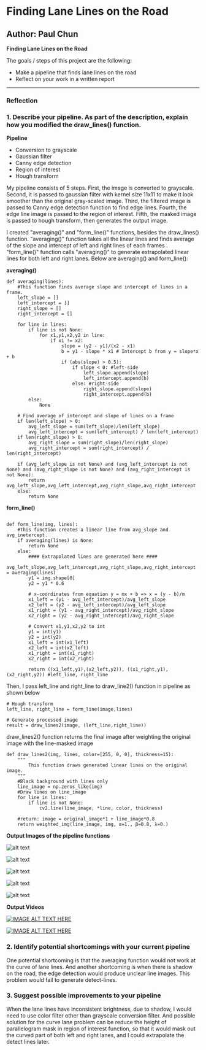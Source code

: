 # **Finding Lane Lines on the Road**
**Author: Paul Chun**
---

**Finding Lane Lines on the Road**

The goals / steps of this project are the following:
* Make a pipeline that finds lane lines on the road
* Reflect on your work in a written report


[//]: # (Image References)

[image1]: ./test_images_output/gray.jpg "Grayscale"
[image2]: ./test_images_output/gaussian_blur.jpg "Grayscale"
[image3]: ./test_images_output/canny_edge.jpg "Grayscale"
[image4]: ./test_images_output/roi.jpg "Grayscale"
[image5]: ./test_images_output/output.jpg "Grayscale"



---

### Reflection

### 1. Describe your pipeline. As part of the description, explain how you modified the draw_lines() function.

**Pipeline**
* Conversion to grayscale
* Gaussian filter
* Canny edge detection
* Region of interest
* Hough transform

My pipeline consists of 5 steps. First, the image is converted to grayscale. Second, it is passed to gaussian filter with kernel size 11x11 to make it look smoother than the original gray-scaled image. Third, the filtered image is passed to Canny edge detection function to find edge lines. Fourth, the edge line image is passed to the region of interest. Fifth, the masked image is passed to hough transform, then generates the output image.

I created "averaging()" and "form_line()" functions, besides the draw_lines() function. "averaging()" function takes all the linear lines and finds average of the slope and intercept of left and right lines of each frames . "form_line()" function calls "averaging()" to generate extrapolated linear lines for both left and right lanes.
Below are averaging() and form_line():

**averaging()**
~~~~
def averaging(lines):
    #This function finds average slope and intercept of lines in a frame.
    left_slope = []
    left_intercept = []
    right_slope = []
    right_intercept = []

    for line in lines:
        if line is not None:
            for x1,y1,x2,y2 in line:
                if x1 != x2:
                    slope = (y2 - y1)/(x2 - x1)
                    b = y1 - slope * x1 # Intercept b from y = slope*x + b
                    if (abs(slope) > 0.5):
                        if slope < 0: #left-side
                            left_slope.append(slope)
                            left_intercept.append(b)
                        else: #right-side
                            right_slope.append(slope)
                            right_intercept.append(b)
        else:
            None

    # Find average of intercept and slope of lines on a frame
    if len(left_slope) > 0:
        avg_left_slope = sum(left_slope)/len(left_slope)
        avg_left_intercept = sum(left_intercept) / len(left_intercept)
    if len(right_slope) > 0:
        avg_right_slope = sum(right_slope)/len(right_slope)
        avg_right_intercept = sum(right_intercept) / len(right_intercept)

    if (avg_left_slope is not None) and (avg_left_intercept is not None) and (avg_right_slope is not None) and (avg_right_intercept is not None):
        return avg_left_slope,avg_left_intercept,avg_right_slope,avg_right_intercept
    else:
        return None
~~~~

**form_line()**

~~~~

def form_line(img, lines):
    #This function creates a linear line from avg_slope and avg_inetercept.
    if averaging(lines) is None:
        return None
    else:
        #### Extrapolated lines are generated here ####
        avg_left_slope,avg_left_intercept,avg_right_slope,avg_right_intercept = averaging(lines)
        y1 = img.shape[0]
        y2 = y1 * 0.6

        # x-coordinates from equation y = mx + b => x = (y - b)/m
        x1_left = (y1 - avg_left_intercept)/avg_left_slope
        x2_left = (y2 - avg_left_intercept)/avg_left_slope
        x1_right = (y1 - avg_right_intercept)/avg_right_slope
        x2_right = (y2 - avg_right_intercept)/avg_right_slope

        # Convert x1,y1,x2,y2 to int
        y1 = int(y1)
        y2 = int(y2)
        x1_left = int(x1_left)
        x2_left = int(x2_left)
        x1_right = int(x1_right)
        x2_right = int(x2_right)

        return ((x1_left,y1),(x2_left,y2)), ((x1_right,y1),(x2_right,y2)) #left_line, right_line
~~~~
Then, I pass left_line and right_line to draw_line2() function in pipeline as shown below

~~~~
# Hough transform
left_line, right_line = form_line(image,lines)

# Generate processed image
result = draw_lines2(image, (left_line,right_line))
~~~~

draw_lines2() function returns the final image after weighting the original image with the line-masked image

~~~~
def draw_lines2(img, lines, color=[255, 0, 0], thickness=15):
    """
        This function draws generated linear lines on the original image.
    """
    #Black background with lines only
    line_image = np.zeros_like(img)
    #Draw lines on line_image
    for line in lines:
        if line is not None:
            cv2.line(line_image, *line, color, thickness)

    #return: image = original_image*1 + line_image*0.8
    return weighted_img(line_image, img, α=1., β=0.8, λ=0.)
~~~~

**Output Images of the pipeline functions**

![alt text][image1]

![alt text][image2]

![alt text][image3]

![alt text][image4]

![alt text][image5]

**Output Videos**

[![IMAGE ALT TEXT HERE](http://img.youtube.com/vi/jTXmDoVTzYs/0.jpg)](http://www.youtube.com/watch?v=jTXmDoVTzYs)

[![IMAGE ALT TEXT HERE](http://img.youtube.com/vi/kx1p7ePWCR0/0.jpg)](http://www.youtube.com/watch?v=kx1p7ePWCR0)

### 2. Identify potential shortcomings with your current pipeline

One potential shortcoming is that the averaging function would not work at the curve of lane lines. And another shortcoming is when there is shadow on the road, the edge detection would produce unclear line images. This problem would fail to generate detect-lines.


### 3. Suggest possible improvements to your pipeline
When the lane lines have inconsistent brightness, due to shadow, I would need to use color filter other than grayscale conversion filter. And possible solution for the curve lane problem can be reduce the height of parallelogram mask in region of interest function, so that it would mask out the curved part of both left and right lanes, and I could extrapolate the detect lines later.
